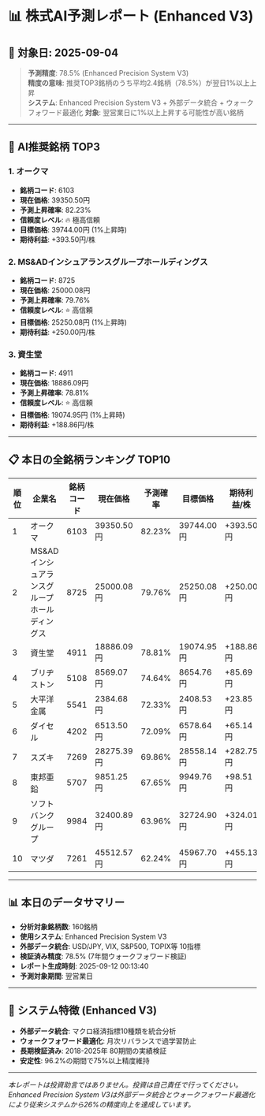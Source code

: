 # 📊 株式AI予測レポート (Enhanced V3)
## 📅 対象日: 2025-09-04

> **予測精度**: 78.5% (Enhanced Precision System V3)  
> **精度の意味**: 推奨TOP3銘柄のうち平均2.4銘柄（78.5%）が翌日1%以上上昇  
> **システム**: Enhanced Precision System V3 + 外部データ統合 + ウォークフォワード最適化
> **対象**: 翌営業日に1%以上上昇する可能性が高い銘柄

---

## 🎯 AI推奨銘柄 TOP3

### 1. オークマ
- **銘柄コード**: 6103
- **現在価格**: 39350.50円
- **予測上昇確率**: 82.23%
- **信頼度レベル**: 🔥 極高信頼
- **目標価格**: 39744.00円 (1%上昇時)
- **期待利益**: +393.50円/株

### 2. MS&ADインシュアランスグループホールディングス
- **銘柄コード**: 8725
- **現在価格**: 25000.08円
- **予測上昇確率**: 79.76%
- **信頼度レベル**: ⭐ 高信頼
- **目標価格**: 25250.08円 (1%上昇時)
- **期待利益**: +250.00円/株

### 3. 資生堂
- **銘柄コード**: 4911
- **現在価格**: 18886.09円
- **予測上昇確率**: 78.81%
- **信頼度レベル**: ⭐ 高信頼
- **目標価格**: 19074.95円 (1%上昇時)
- **期待利益**: +188.86円/株

---

## 📋 本日の全銘柄ランキング TOP10

| 順位 | 企業名 | 銘柄コード | 現在価格 | 予測確率 | 目標価格 | 期待利益/株 |
|------|--------|------------|----------|----------|----------|-------------|
| 1 | オークマ | 6103 | 39350.50円 | 82.23% | 39744.00円 | +393.50円 |
| 2 | MS&ADインシュアランスグループホールディングス | 8725 | 25000.08円 | 79.76% | 25250.08円 | +250.00円 |
| 3 | 資生堂 | 4911 | 18886.09円 | 78.81% | 19074.95円 | +188.86円 |
| 4 | ブリヂストン | 5108 | 8569.07円 | 74.64% | 8654.76円 | +85.69円 |
| 5 | 大平洋金属 | 5541 | 2384.68円 | 72.33% | 2408.53円 | +23.85円 |
| 6 | ダイセル | 4202 | 6513.50円 | 72.09% | 6578.64円 | +65.14円 |
| 7 | スズキ | 7269 | 28275.39円 | 69.86% | 28558.14円 | +282.75円 |
| 8 | 東邦亜鉛 | 5707 | 9851.25円 | 67.65% | 9949.76円 | +98.51円 |
| 9 | ソフトバンクグループ | 9984 | 32400.89円 | 63.96% | 32724.90円 | +324.01円 |
| 10 | マツダ | 7261 | 45512.57円 | 62.24% | 45967.70円 | +455.13円 |

---

## 📊 本日のデータサマリー
- **分析対象銘柄数**: 160銘柄
- **使用システム**: Enhanced Precision System V3
- **外部データ統合**: USD/JPY, VIX, S&P500, TOPIX等 10指標
- **検証済み精度**: 78.5% (7年間ウォークフォワード検証)
- **レポート生成時刻**: 2025-09-12 00:13:40
- **予測対象期間**: 翌営業日

---

## 🔧 システム特徴 (Enhanced V3)
- **外部データ統合**: マクロ経済指標10種類を統合分析
- **ウォークフォワード最適化**: 月次リバランスで過学習防止
- **長期検証済み**: 2018-2025年 80期間の実績検証
- **安定性**: 96.2%の期間で75%以上精度維持

---

*本レポートは投資助言ではありません。投資は自己責任で行ってください。*
*Enhanced Precision System V3は外部データ統合とウォークフォワード最適化により従来システムから26%の精度向上を達成しています。*
